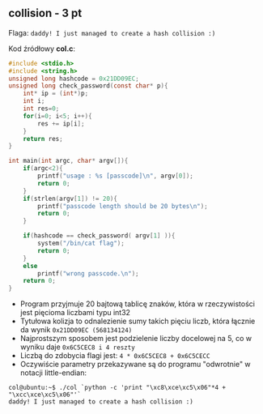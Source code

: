 ## collision - 3 pt ##

Flaga: `daddy! I just managed to create a hash collision :)`

Kod źródłowy **col.c**:

```c
#include <stdio.h>
#include <string.h>
unsigned long hashcode = 0x21DD09EC;
unsigned long check_password(const char* p){
	int* ip = (int*)p;
	int i;
	int res=0;
	for(i=0; i<5; i++){
		res += ip[i];
	}
	return res;
}

int main(int argc, char* argv[]){
	if(argc<2){
		printf("usage : %s [passcode]\n", argv[0]);
		return 0;
	}
	if(strlen(argv[1]) != 20){
		printf("passcode length should be 20 bytes\n");
		return 0;
	}

	if(hashcode == check_password( argv[1] )){
		system("/bin/cat flag");
		return 0;
	}
	else
		printf("wrong passcode.\n");
	return 0;
}
```

* Program przyjmuje 20 bajtową tablicę znaków, która w rzeczywistości jest pięcioma liczbami typu int32
* Tytułowa kolizja to odnalezienie sumy takich pięciu liczb, która łącznie da wynik `0x21DD09EC (568134124)`
* Najprostszym sposobem jest podzielenie liczby docelowej na 5, co w wyniku daje `0x6C5CEC8 i 4 reszty`
* Liczbą do zdobycia flagi jest: `4 * 0x6C5CEC8 + 0x6C5CECC`
* Oczywiście parametry przekazywane są do programu "odwrotnie" w notacji little-endian:

```
col@ubuntu:~$ ./col `python -c 'print "\xc8\xce\xc5\x06"*4 + "\xcc\xce\xc5\x06"'`
daddy! I just managed to create a hash collision :)
```
